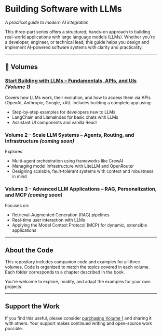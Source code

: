 # Building Software with LLMs

*A practical guide to modern AI integration*

This three-part series offers a structured, hands-on approach to building real-world applications with large language models (LLMs). Whether you're a developer, engineer, or technical lead, this guide helps you design and implement AI-powered software systems with clarity and practicality.

---

## 📘 Volumes

### [Start Building with LLMs – Fundamentals, APIs, and UIs](https://www.amazon.com/dp/B0F5WXXM59) _(Volume 1)_

Covers how LLMs work, their evolution, and how to access them via APIs (OpenAI, Anthropic, Google, xAI). Includes building a complete app using:

- Step-by-step examples for developers new to LLMs
- LangChain and LlamaIndex for basic chats with LLMs
- Assistant UI components and vanilla React


### Volume 2 – Scale LLM Systems – Agents, Routing, and Infrastructure _(coming soon)_

Explores:

- Multi-agent orchestration using frameworks like CrewAI
- Managing model infrastructure with LiteLLM and OpenRouter
- Designing scalable, fault-tolerant systems with context and robustness in mind

### Volume 3 – Advanced LLM Applications – RAG, Personalization, and MCP _(coming soon)_

Focuses on:

- Retrieval-Augmented Generation (RAG) pipelines
- Real-time user interaction with LLMs
- Applying the Model Context Protocol (MCP) for dynamic, extensible applications

---

## About the Code

This repository includes companion code and examples for all three volumes. Code is organized to match the topics covered in each volume. Each folder corresponds to a chapter described in the book.

You're welcome to explore, modify, and adapt the examples for your own projects.

---

## Support the Work

If you find this useful, please consider [purchasing Volume 1](https://www.amazon.com/dp/B0F5WXXM59) and sharing it with others. Your support makes continued writing and open-source work possible.

